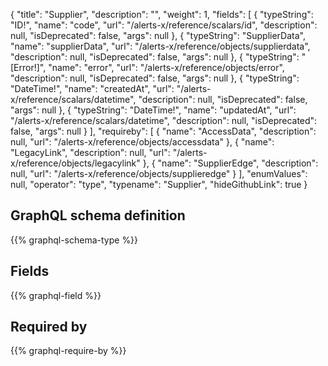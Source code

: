 {
  "title": "Supplier",
  "description": "",
  "weight": 1,
  "fields": [
    {
      "typeString": "ID!",
      "name": "code",
      "url": "/alerts-x/reference/scalars/id",
      "description": null,
      "isDeprecated": false,
      "args": null
    },
    {
      "typeString": "SupplierData",
      "name": "supplierData",
      "url": "/alerts-x/reference/objects/supplierdata",
      "description": null,
      "isDeprecated": false,
      "args": null
    },
    {
      "typeString": "[Error!]",
      "name": "error",
      "url": "/alerts-x/reference/objects/error",
      "description": null,
      "isDeprecated": false,
      "args": null
    },
    {
      "typeString": "DateTime!",
      "name": "createdAt",
      "url": "/alerts-x/reference/scalars/datetime",
      "description": null,
      "isDeprecated": false,
      "args": null
    },
    {
      "typeString": "DateTime!",
      "name": "updatedAt",
      "url": "/alerts-x/reference/scalars/datetime",
      "description": null,
      "isDeprecated": false,
      "args": null
    }
  ],
  "requireby": [
    {
      "name": "AccessData",
      "description": null,
      "url": "/alerts-x/reference/objects/accessdata"
    },
    {
      "name": "LegacyLink",
      "description": null,
      "url": "/alerts-x/reference/objects/legacylink"
    },
    {
      "name": "SupplierEdge",
      "description": null,
      "url": "/alerts-x/reference/objects/supplieredge"
    }
  ],
  "enumValues": null,
  "operator": "type",
  "typename": "Supplier",
  "hideGithubLink": true
}
## GraphQL schema definition

{{% graphql-schema-type %}}

## Fields

{{% graphql-field %}}

## Required by

{{% graphql-require-by %}}
